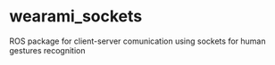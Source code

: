 # wearami_sockets
  ROS package for client-server comunication using sockets for human gestures recognition
